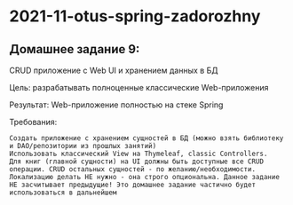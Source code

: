 # 2021-11-otus-spring-zadorozhny

## Домашнее задание 9:

CRUD приложение с Web UI и хранением данных в БД

Цель: разрабатывать полноценные классические Web-приложения

Результат: Web-приложение полностью на стеке Spring

Требования:

    Создать приложение с хранением сущностей в БД (можно взять библиотеку и DAO/репозитории из прошлых занятий)
    Использовать классический View на Thymeleaf, classic Controllers.
    Для книг (главной сущности) на UI должны быть доступные все CRUD операции. CRUD остальных сущностей - по желанию/необходимости.
    Локализацию делать НЕ нужно - она строго опциональна. Данное задание НЕ засчитывает предыдущие! Это домашнее задание частично будет использоваться в дальнейшем

  